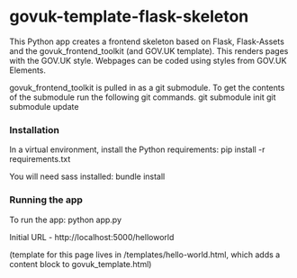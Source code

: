 # govuk-template-flask-skeleton

This Python app creates a frontend skeleton based on Flask, Flask-Assets and the govuk_frontend_toolkit (and GOV.UK template). This renders pages with the GOV.UK style. Webpages can be coded using styles from GOV.UK Elements.

govuk_frontend_toolkit is pulled in as a git submodule.
To get the contents of the submodule run the following git commands.
    git submodule init
    git submodule update

### Installation

In a virtual environment, install the Python requirements:
    pip install -r requirements.txt

You will need sass installed:
    bundle install

### Running the app

To run the app:
    python app.py

Initial URL -
    http://localhost:5000/helloworld

(template for this page lives in /templates/hello-world.html, which adds a content block to govuk_template.html)
